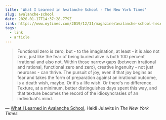 ```yaml
---
title: 'What I Learned in Avalanche School - The New York Times'
slug: avalanche-school
date: 2020-01-17T14:37:28.779Z
link: https://www.nytimes.com/2019/12/31/magazine/avalanche-school-heidi-julavits.html
tags:
  - link
  - article
---
```


> Functional zero is zero, but - to the imagination, at least - it is also not zero, just like the fear of being buried alive is both 100 percent irrational and also not. Within those narrow gaps (between irrational and rational, functional zero and zero), creative ingenuity - not just neuroses - can thrive. The pursuit of joy, even if that joy begins as fear and takes the form of preparation against an irrational outcome, is a death wish, maybe. Or it's a life wish. Or there's no difference. Texture, at a minimum, better distinguishes days spent this way, and that texture becomes the record of the idiosyncrasies of an individual's mind.

&mdash; [What I Learned in Avalanche School](https://www.nytimes.com/2019/12/31/magazine/avalanche-school-heidi-julavits.html?mc_cid=089b14d9e9&mc_eid=5db39ce2af), Heidi Julavits in _The New York Times_
